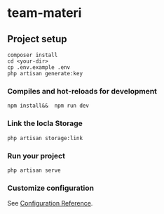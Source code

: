 # team-materi

## Project setup
```
composer install
cd <your-dir>
cp .env.example .env
php artisan generate:key
```

### Compiles and hot-reloads for development
```
npm install&&  npm run dev
```

### Link the locla Storage
```
php artisan storage:link
```

### Run your project
```
php artisan serve
```

### Customize configuration
See [Configuration Reference](laravel.com).

